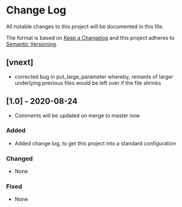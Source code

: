# Change Log

All notable changes to this project will be documented in this file.
 
The format is based on [Keep a Changelog](http://keepachangelog.com/)
and this project adheres to [Semantic Versioning](http://semver.org/).

## [vnext] 

- corrected bug in put\_large\_parameter whereby, remants of larger underlying previous files would be left
  over if the file shrinks
 
## [1.0] - 2020-08-24
 
- Comments will be updated on merge to master now

### Added

- Added change log, to get this project into a standard configuration
 
### Changed

- None
 
### Fixed

- None
 
